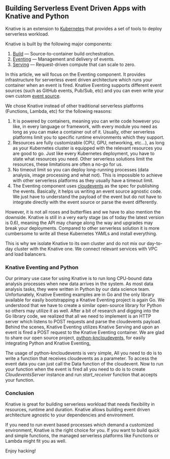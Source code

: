 ## Building Serverless Event Driven Apps with Knative and Python

Knative is an extension to
[Kubernetes](https://kubernetes.io/docs/concepts/overview/what-is-kubernetes/)
that provides a set of tools to deploy serverless workload.

Knative is built by the following major components:

1.  [Build](https://knative.dev/docs/build) — Source-to-container build
orchestration.
1.  [Eventing](https://knative.dev/docs/eventing) — Management and delivery of
events.
1.  [Serving](https://knative.dev/docs/serving) — Request-driven compute that can
scale to zero.

In this article, we will focus on the Eventing component. It provides
infrastructure for serverless event driven architecture which runs your
container when an event is fired. Knative Eventing supports different event
sources (such as GitHub events, Pub/Sub, etc) and you can even write your own
custom [event source](https://knative.dev/docs/eventing/samples/).

We chose Knative instead of other traditional serverless platforms (Functions,
Lambda, etc) for the following reasons:

1.  It is powered by containers, meaning you can write code however you like, in
every language or framework, with every module you need as long as you can make
a container out of it. Usually, other serverless platforms limit you to specific
runtime environments which they support.
1.  Resources are fully customizable (CPU, GPU, networking, etc…), as long as your
Kubernetes cluster is equipped with the relevant resources you are good to go.
Just like every Kubernetes deployment, you have to state what resources you
need. Other serverless solutions limit the resources, these limitations are
often a no-go for us.
1.  No timeout limit so you can deploy long-running processes (data analysis, image
processing and what not). This is impossible to achieve with other serverless
platforms as they usually have a timeout limit.
1.  The Eventing component uses [cloudevents](https://cloudevents.io/) as the spec
for publishing the events. Basically, it helps us writing an event source
agnostic code. We just have to understand the payload of the event but do not
have to integrate directly with the event source or parse the event differently.

However, it is not all roses and butterflies and we have to also mention the
downside. Knative is still in a very early stage (as of today the latest version
is 0.6), meaning the API may change along the way and upgrades may break your
deployments. Compared to other serverless solution it is more cumbersome to
write all these Kubernetes YAMLs and install everything.

This is why we isolate Knative to its own cluster and do not mix our day-to-day
cluster with the Knative one. We connect relevant services with VPC and load
balancers.

### Knative Eventing and Python

Our primary use case for using Knative is to run long CPU-bound data analysis
processes when new data arrives in the system. As most data analysis tasks, they
were written in Python by our data science team. Unfortunately, Knative Eventing
examples are in Go and the only library available for easily bootstrapping a
Knative Eventing project is again Go. We understood that we have to create a
similar open-source library for Python so others may utilize it as well. After a
bit of research and digging into the Go library code, we realized that all we
need to implement is an HTTP server which listens to POST requests and parse the
cloudevents payload. Behind the scenes, Knative Eventing utilizes Knative
Serving and upon an event is fired a POST request to the Knative Eventing
container. We are glad to share our open source project,
[python-kncloudevents](https://github.com/elegantmonkeys/python-kncloudevents),
for easily integrating Python and Knative
Eventing[.](https://github.com/elegantmonkeys/python-kncloudevents)

The usage of python-kncloudevents is very simple, All you need to do is to write
a function that receives cloudevents as a parameter. To access the event data
you can just call the Data function of the cloudevent. Now to run your function
when the event is fired all you need to do is to create *CloudeventsServer*
instance and run *start_receiver* function that accepts your function.

### Conclusion

Knative is great for building serverless workload that needs flexibility in
resources, runtime and duration. Knative allows building event driven
architecture agnostic to your dependencies and environment.

If you need to run event based processes which demand a customized environment,
Knative is the right choice for you. If you want to build quick and simple
functions, the managed serverless platforms like Functions or Lambda might fit
you as well.

Enjoy hacking!
